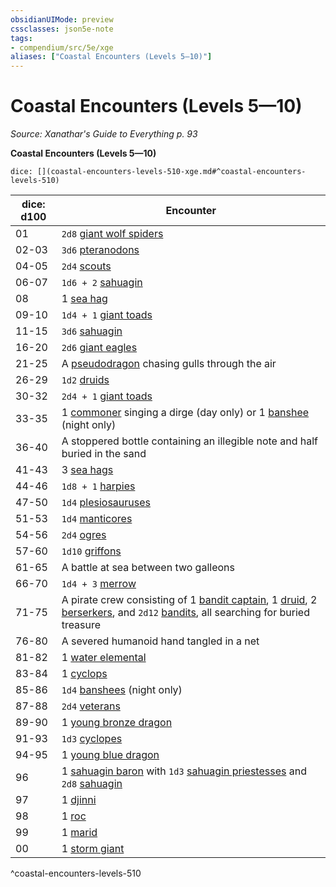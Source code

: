 ```yaml
---
obsidianUIMode: preview
cssclasses: json5e-note
tags:
- compendium/src/5e/xge
aliases: ["Coastal Encounters (Levels 5—10)"]
---
```

# Coastal Encounters (Levels 5—10)
*Source: Xanathar's Guide to Everything p. 93* 

**Coastal Encounters (Levels 5—10)**

`dice: [](coastal-encounters-levels-510-xge.md#^coastal-encounters-levels-510)`

| dice: d100 | Encounter |
|------------|-----------|
| 01 | `2d8` [giant wolf spiders](/2-Mechanics/CLI/bestiary/beast/giant-wolf-spider.md) |
| 02-03 | `3d6` [pteranodons](/2-Mechanics/CLI/bestiary/beast/pteranodon.md) |
| 04-05 | `2d4` [scouts](/2-Mechanics/CLI/bestiary/humanoid/scout.md) |
| 06-07 | `1d6 + 2` [sahuagin](/2-Mechanics/CLI/bestiary/humanoid/sahuagin.md) |
| 08 | 1 [sea hag](/2-Mechanics/CLI/bestiary/fey/sea-hag.md) |
| 09-10 | `1d4 + 1` [giant toads](/2-Mechanics/CLI/bestiary/beast/giant-toad.md) |
| 11-15 | `3d6` [sahuagin](/2-Mechanics/CLI/bestiary/humanoid/sahuagin.md) |
| 16-20 | `2d6` [giant eagles](/2-Mechanics/CLI/bestiary/beast/giant-eagle.md) |
| 21-25 | A [pseudodragon](/2-Mechanics/CLI/bestiary/dragon/pseudodragon.md) chasing gulls through the air |
| 26-29 | `1d2` [druids](/2-Mechanics/CLI/bestiary/humanoid/druid.md) |
| 30-32 | `2d4 + 1` [giant toads](/2-Mechanics/CLI/bestiary/beast/giant-toad.md) |
| 33-35 | 1 [commoner](/2-Mechanics/CLI/bestiary/humanoid/commoner.md) singing a dirge (day only) or 1 [banshee](/2-Mechanics/CLI/bestiary/undead/banshee.md) (night only) |
| 36-40 | A stoppered bottle containing an illegible note and half buried in the sand |
| 41-43 | 3 [sea hags](/2-Mechanics/CLI/bestiary/fey/sea-hag.md) |
| 44-46 | `1d8 + 1` [harpies](/2-Mechanics/CLI/bestiary/monstrosity/harpy.md) |
| 47-50 | `1d4` [plesiosauruses](/2-Mechanics/CLI/bestiary/beast/plesiosaurus.md) |
| 51-53 | `1d4` [manticores](/2-Mechanics/CLI/bestiary/monstrosity/manticore.md) |
| 54-56 | `2d4` [ogres](/2-Mechanics/CLI/bestiary/giant/ogre.md) |
| 57-60 | `1d10` [griffons](/2-Mechanics/CLI/bestiary/monstrosity/griffon.md) |
| 61-65 | A battle at sea between two galleons |
| 66-70 | `1d4 + 3` [merrow](/2-Mechanics/CLI/bestiary/monstrosity/merrow.md) |
| 71-75 | A pirate crew consisting of 1 [bandit captain](/2-Mechanics/CLI/bestiary/humanoid/bandit-captain.md), 1 [druid](/2-Mechanics/CLI/bestiary/humanoid/druid.md), 2 [berserkers](/2-Mechanics/CLI/bestiary/humanoid/berserker.md), and `2d12` [bandits](/2-Mechanics/CLI/bestiary/humanoid/bandit.md), all searching for buried treasure |
| 76-80 | A severed humanoid hand tangled in a net |
| 81-82 | 1 [water elemental](/2-Mechanics/CLI/bestiary/elemental/water-elemental.md) |
| 83-84 | 1 [cyclops](/2-Mechanics/CLI/bestiary/giant/cyclops.md) |
| 85-86 | `1d4` [banshees](/2-Mechanics/CLI/bestiary/undead/banshee.md) (night only) |
| 87-88 | `2d4` [veterans](/2-Mechanics/CLI/bestiary/humanoid/veteran.md) |
| 89-90 | 1 [young bronze dragon](/2-Mechanics/CLI/bestiary/dragon/young-bronze-dragon.md) |
| 91-93 | `1d3` [cyclopes](/2-Mechanics/CLI/bestiary/giant/cyclops.md) |
| 94-95 | 1 [young blue dragon](/2-Mechanics/CLI/bestiary/dragon/young-blue-dragon.md) |
| 96 | 1 [sahuagin baron](/2-Mechanics/CLI/bestiary/humanoid/sahuagin-baron.md) with `1d3` [sahuagin priestesses](/2-Mechanics/CLI/bestiary/humanoid/sahuagin-priestess.md) and `2d8` [sahuagin](/2-Mechanics/CLI/bestiary/humanoid/sahuagin.md) |
| 97 | 1 [djinni](/2-Mechanics/CLI/bestiary/elemental/djinni.md) |
| 98 | 1 [roc](/2-Mechanics/CLI/bestiary/monstrosity/roc.md) |
| 99 | 1 [marid](/2-Mechanics/CLI/bestiary/elemental/marid.md) |
| 00 | 1 [storm giant](/2-Mechanics/CLI/bestiary/giant/storm-giant.md) |
^coastal-encounters-levels-510